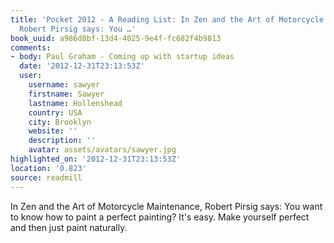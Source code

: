 ```yaml
---
title: 'Pocket 2012 - A Reading List: In Zen and the Art of Motorcycle Maintenance,
  Robert Pirsig says: You …'
book_uuid: a986d8bf-13d4-4025-9e4f-fc682f4b9813
comments:
- body: Paul Graham - Coming up with startup ideas
  date: '2012-12-31T23:13:53Z'
  user:
    username: sawyer
    firstname: Sawyer
    lastname: Hollenshead
    country: USA
    city: Brooklyn
    website: ''
    description: ''
    avatar: assets/avatars/sawyer.jpg
highlighted_on: '2012-12-31T23:13:53Z'
location: '0.823'
source: readmill
---
```


In Zen and the Art of Motorcycle Maintenance, Robert Pirsig says: You want to know how to paint a perfect painting? It's easy. Make yourself perfect and then just paint naturally.